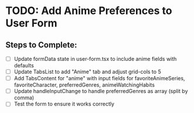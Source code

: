 # TODO: Add Anime Preferences to User Form

## Steps to Complete:
- [ ] Update formData state in user-form.tsx to include anime fields with defaults
- [ ] Update TabsList to add "Anime" tab and adjust grid-cols to 5
- [ ] Add TabsContent for "anime" with input fields for favoriteAnimeSeries, favoriteCharacter, preferredGenres, animeWatchingHabits
- [ ] Update handleInputChange to handle preferredGenres as array (split by comma)
- [ ] Test the form to ensure it works correctly
